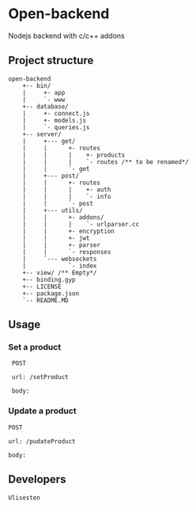 # Open-backend
Nodejs backend with c/c++ addons

## Project structure

    open-backend
        +-- bin/
        |     +- app
        |     `- www
        +-- database/
        |     +- connect.js
        |     +- models.js
        |     `- queries.js
        +-- server/
        |     +--- get/
        |     |      +- routes
        |     |      |    +- products
        |     |      |    `- routes /** to be renamed*/
        |     |      `- get
        |     +--- post/
        |     |      +- routes
        |     |      |    +- auth
        |     |      |    `- info
        |     |      `- post
        |     +--- utils/
        |     |      +- addons/
        |     |      |    `- urlparser.cc
        |     |      +- encryption
        |     |      +- jwt
        |     |      +- parser
        |     |      `- responses
        |     `--- websockets
        |            `- index
        +-- view/ /** Empty*/
        +-- binding.gyp
        +-- LICENSE
        +-- package.json
        `-- README.MD



 ## Usage

 ### Set a product

     POST

     url: /setProduct

     body:

### Update a product

    POST

    url: /pudateProduct

    body:
        

 ## Developers
    Ulisesten

